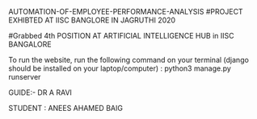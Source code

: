 AUTOMATION-OF-EMPLOYEE-PERFORMANCE-ANALYSIS
#PROJECT EXHIBTED AT IISC BANGLORE IN JAGRUTHI 2020

#Grabbed 4th POSITION AT ARTIFICIAL INTELLIGENCE HUB in IISC BANGALORE

To run the website, run the following command on your terminal (django should be installed on your laptop/computer) : python3 manage.py runserver

GUIDE:- DR A RAVI

STUDENT : ANEES AHAMED BAIG